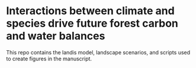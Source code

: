 # Interactions between climate and species drive future forest carbon and water balances

This repo contains the landis model, landscape scenarios, and scripts used to create figures in the manuscript. 
